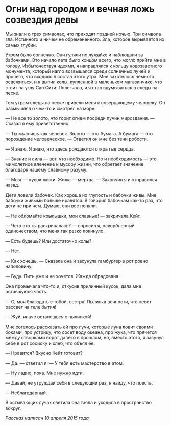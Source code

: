 # Огни над городом и вечная ложь созвездия девы

Мы знали о трех символах, что приходят поздней ночью. Три символа зла. Истинного и ничем не обремененного. Зла, которое вырывается из самых глубин.  

Утром было солнечно. Они гуляли по лужайке и наблюдали за бабочками. Это начало лета было концом всего, что могло прийти мне в голову. Избыточествуя идеями, я направлялся к кольцу новозаветного монумента, который нагло возвышался среди солнечных лучей и прочего, что входило в состав этого утра. Мне захотелось немного освежиться, и я выпил колы, купленной в маленьком магазинчике, что стоит на углу Сан Сити. Полегчало, и я стал вдумываться в следы на песке. 

Тем утром следы на песке привели меня к созерцающему человеку. Он размышлял о чем-то и смотрел на море.  

— Не все то золото, что горит огнем посреди пучин мироздания. — Сказал я ему приветственно. 

— Ты мыслишь как человек. Золото — это бумага. А бумага — это порождение человеческое. — Ответил он мне без тени робости. 

— Я знаю. Я знаю, что здесь рождаются открытые сердца. 

— Знание и сила — вот, что необходимо. Но и необходимость — это мимолетное влечение к мусору жизни, что обретает значение благодаря нашему славному разуму. 

— Мозг — кусок жижи. Жижа — мертва. — Закончил я и отправился назад. 

Дети ловили бабочек. Как хороша их глупость и бабочки живы. Мне бабочки живыми больше нравятся. Я говорил бабочкам как-то раз, что дети не при чем. Думаю, они все поняли.  

— Не обломайте крылышки, мои славные! — закричала Кейт. 

— Чего это ты раскричалась? — спросил я, оскорбленный одиночеством, что меня так резко покинуло. 

— Есть будешь? Или достаточно колы? 

— Нет. 

— Как хочешь. — Сказала она и засунула гамбургер в рот ровно наполовину. 

— Буду. Пить уже и не хочется. Жажда обрадована. 

Она промычала что-то и, откусив приличный кусок, дала мне оставшуюся часть. 

— О, моя благодать с тобой, сестра! Пылинка вечности, что несет рассвет на теле бытия! 

— Жуй, иначе останешься с пылинкой! 

Мне хотелось рассказать ей про лучи, которые луна ловит своими боками, про устрицу, что сосет воду океана, про жука, что прячется между створками ворот далеко в прошлом, но, вместо этого, я засунул себе в рот сосиску и хлеб, что объял ее. 

— Нравится? Вкусно Кейт готовит? 

— Да. — ответил я. — У тебя есть мастерство в этом. 

— Ну ладно, пока. Мне нужно идти. 

— Давай, не утруждай себя в следующий раз, я найду, что поесть. 

— Неблагодарный.  

В остывающих лучах светила она таяла и уходила в пространство вокруг.  

_Рассказ написан 10 апреля 2015 года_